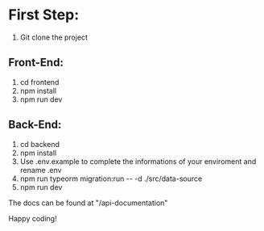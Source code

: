 # First Step:
1. Git clone the project

## Front-End:


1. cd frontend
2. npm install
3. npm run dev

## Back-End:

1. cd backend
2. npm install
3. Use .env.example to complete the informations of your enviroment and rename .env 
4. npm run typeorm migration:run -- -d ./src/data-source
5. npm run dev

The docs can be found at "/api-documentation"

Happy coding! 
